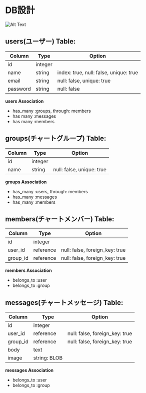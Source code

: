 # DB設計

![Alt Text](https://media.giphy.com/media/vFKqnCdLPNOKc/giphy.gif)

## users(ユーザー) Table:

|Column|Type|Option|
|------|----|-------|
|id|integer|
|name|string|index: true, null: false, unique: true|
|email|string|null: false, unique: true|
|password|string|null: false|

**users Association**
- has_many :groups, through: members
- has many :messages
- has many :members

## groups(チャートグループ) Table:

|Column|Type|Option|
|------|----|-------|
|id|integer|
|name|string|null: false, unique: true|

**groups Association**
- has_many :users, through: members
- has_many :messages
- has_many :members

## members(チャートメンバー) Table:

|Column|Type|Option|
|------|----|-------|
|id|integer|
|user_id|reference|null: false, foreign_key: true|
|group_id|reference|null: false, foreign_key: true|

**members Association**
- belongs_to :user
- belongs_to :group

## messages(チャートメッセージ) Table:

|Column|Type|Option|
|------|----|-------|
|id|integer|
|user_id|reference|null: false, foreign_key: true|
|group_id|reference|null: false, foreign_key: true|
|body|text|
|image|string: BLOB|

**messages Association**
- belongs_to :user
- belongs_to :group
